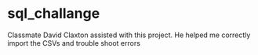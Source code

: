 # sql_challange

Classmate David Claxton assisted with this project. He helped me correctly import the CSVs and trouble shoot errors
